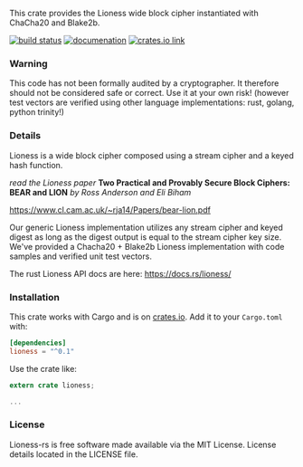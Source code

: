 
This crate provides the Lioness wide block cipher instantiated with ChaCha20 and Blake2b.

[![build status](https://api.travis-ci.org/applied-mixnetworks/lioness-rs.png)](https://travis-ci.org/applied-mixnetworks/lioness-rs)
[![documenation](https://docs.rs/lioness/badge.svg)](https://docs.rs/lioness/)
[![crates.io link](https://img.shields.io/crates/v/lioness.svg)](https://crates.io/crates/lioness)


### Warning

This code has not been formally audited by a cryptographer. It therefore should not
be considered safe or correct. Use it at your own risk! (however test vectors are verified using
other language implementations: rust, golang, python trinity!)



### Details

Lioness is a wide block cipher composed using a stream cipher and a keyed hash function.

_read the Lioness paper_
**Two Practical and Provably Secure Block Ciphers: BEAR and LION**
*by Ross Anderson and Eli Biham*

<https://www.cl.cam.ac.uk/~rja14/Papers/bear-lion.pdf>


Our generic Lioness implementation utilizes any stream cipher and
keyed digest as long as the digest output is equal to the stream
cipher key size. We've provided a Chacha20 + Blake2b Lioness
implementation with code samples and verified unit test vectors.

The rust Lioness API docs are here: <https://docs.rs/lioness/>


### Installation

This crate works with Cargo and is on
[crates.io](https://crates.io/crates/lioness).  Add it to your `Cargo.toml` with:

```toml
[dependencies]
lioness = "^0.1"
```

Use the crate like:

```rust
extern crate lioness;

...
```

### License

Lioness-rs is free software made available via the MIT License.
License details located in the LICENSE file.
